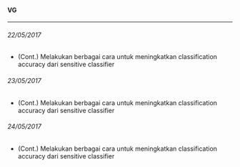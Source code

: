 #### VG
---
###### 22/05/2017
* (Cont.) Melakukan berbagai cara untuk meningkatkan classification accuracy dari sensitive classifier

###### 23/05/2017
* (Cont.) Melakukan berbagai cara untuk meningkatkan classification accuracy dari sensitive classifier

###### 24/05/2017
* (Cont.) Melakukan berbagai cara untuk meningkatkan classification accuracy dari sensitive classifier